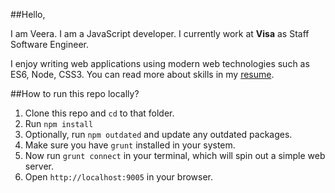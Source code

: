 ##Hello,

I am Veera. I am a JavaScript developer. I currently work at **Visa** as Staff Software Engineer.

I enjoy writing web applications using modern web technologies such as ES6, Node, CSS3. You can read more about skills in my [resume](http://veerasundar.com/resume).

##How to run this repo locally?

1. Clone this repo and `cd` to that folder.
2. Run `npm install`
3. Optionally, run `npm outdated` and update any outdated packages.
4. Make sure you have `grunt` installed in your system.
5. Now run `grunt connect` in your terminal, which will spin out a simple web server.
6. Open `http://localhost:9005` in your browser.
